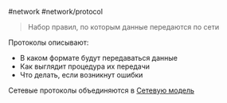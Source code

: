 #network #network/protocol  

> Набор правил, по которым данные передаются по сети

Протоколы описывают:
- В каком формате будут передаваться данные
- Как выглядит процедура их передачи
- Что делать, если возникнут ошибки

Сетевые протоколы объединяются в [Сетевую модель](Сетевая%20модель)
